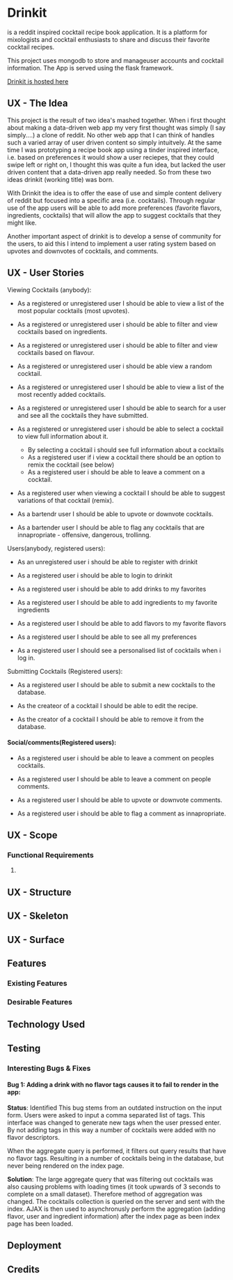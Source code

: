 # Drinkit

is a reddit inspired cocktail recipe book application. It is a platform for mixologists and cocktail enthusiasts to share and discuss their favorite cocktail recipes. 

This project uses mongodb to store and manageuser accounts and cocktail information. The App is served using the flask framework.

[Drinkit is hosted here](http://drink-it.herokuapp.com/)

## UX - The Idea
This project is the result of two idea's mashed together. When i first thought about making a data-driven web app my very first thought was simply (I say simply....) a clone of reddit. No other web app that I can think of handles such a varied array of user driven content so simply intuitvely. At the same time I was prototyping a recipe book app using a tinder inspired interface, i.e. based on preferences it would show a user reciepes, that they could swipe left or right on, I thought this was quite a fun idea, but lacked the user driven content that a data-driven app really needed. So from these two ideas drinkit (working title) was born. 

With Drinkit the idea is to offer the ease of use and simple content delivery of reddit but focused into a specific area (i.e. cocktails). Through regular use of the app users will be able to add more preferences (favorite flavors, ingredients, cocktails) that will allow the app to suggest cocktails that they might like.

Another important aspect of drinkit is to develop a sense of community for the users, to aid this I intend to implement a user rating system based on upvotes and downvotes of cocktails, and comments.


## UX - User Stories

Viewing Cocktails  (anybody):

* As a registered or unregistered user I should be able to view a list of the most popular cocktails (most upvotes).

* As a registered or unregistered user i should be able to filter and view cocktails based on ingredients.

* As a registered or unregistered user i should be able to filter and view cocktails based on flavour.

* As a registered or unregistered user i should be able view a random cocktail.

* As a registered or unregistered user I should be able to view a list of the most recently added cocktails.

* As a registered or unregistered user I should be able to search for a user and see all the cocktails they have submitted.

* As a registered or unregistered user i should be able to select a cocktail to view full information about it.
   * By selecting a cocktail i should see full information about a cocktails
   * As a registered user if i view a cocktail there should be an option to remix the cocktail (see below)
   * As a registered user i should be able to leave a comment on a cocktail.

* As a registered user when viewing a cocktail I should be able to suggest variations of that cocktail (remix).

* As a bartendr user I should be able to upvote or downvote cocktails.

* As a bartender user I should be able to flag any cocktails that are innapropriate - offensive, dangerous, trollinng.
 

Users(anybody, registered users):

* As an unregistered user i should be able to register with drinkit
   
* As a registered user i should be able to login to drinkit

* As a registered user i should be able to add drinks to my favorites

* As a registered user I should be able to add ingredients to my favorite ingredients

* As a registered user I should be able to add flavors to my favorite flavors
 
* As a registered user I should be able to see all my preferences

* As a registered user I should see a personalised list of cocktails when i log in.


Submitting Cocktails (Registered users):

* As a registered user I should be able to submit a new cocktails to the database.

* As the createor of a cocktail I should be able to edit the recipe.

* As the creator of a cocktail I should be able to remove it from the database.



#### Social/comments(Registered users):

* As a registered user i should be able to leave a comment on peoples cocktails.

* As a registered user I should be able to leave a comment on people comments.

* As a registered user I should be able to upvote or downvote comments.

* As a registered user i should be able to flag a comment as innapropriate.

## UX - Scope

### Functional Requirements
1. 

## UX - Structure

## UX - Skeleton

## UX - Surface

## Features

### Existing Features

### Desirable Features


## Technology Used


## Testing

### Interesting Bugs & Fixes

#### Bug 1: Adding a drink with no flavor tags causes it to fail to render in the app: 
**Status**: Identified
This bug stems from an outdated instruction on the input form. Users were asked to input a comma separated list of tags. This interface was changed to generate new tags when the user pressed enter. By not adding tags in this way a number of cocktails were added with no flavor descriptors.

When the aggregate query is performed, it filters out query results that have no flavor tags. Resulting in a number of cocktails being in the database, but never being rendered on the index page.

**Solution**: The large aggregate query that was filtering out cocktails was also causing problems with loading times (it took upwards of 3 seconds to complete on a small dataset). Therefore method of aggregation was changed. The cocktails collection is queried on the server and sent with the index. AJAX is then used to asynchronusly perform the aggregation (adding flavor, user and ingredient information) after the index page as been index page has been loaded. 

## Deployment

## Credits

